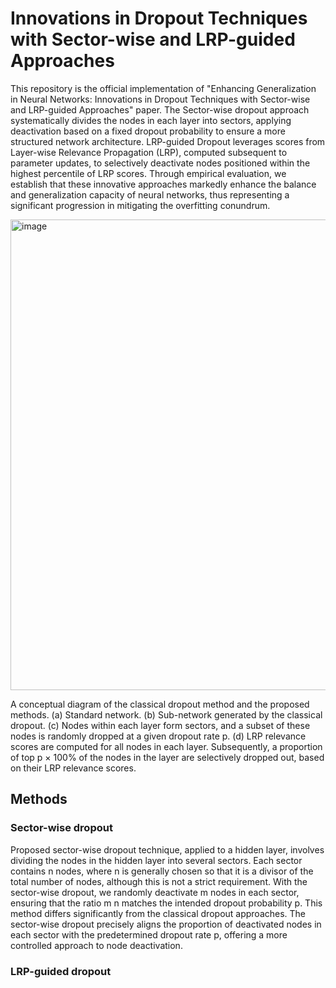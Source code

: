 # Innovations in Dropout Techniques with Sector-wise and LRP-guided Approaches
This repository is the official implementation of "Enhancing Generalization in Neural Networks: Innovations in Dropout Techniques with Sector-wise and LRP-guided Approaches" paper.
The Sector-wise dropout approach systematically divides the nodes in each layer into sectors, applying deactivation based on a fixed dropout probability to ensure a more structured network architecture. LRP-guided Dropout leverages scores from Layer-wise Relevance Propagation (LRP), computed subsequent to parameter updates, to selectively deactivate nodes positioned within the highest percentile of LRP scores. Through empirical evaluation, we establish that these innovative approaches markedly enhance the balance and generalization capacity of neural networks, thus representing a significant progression in mitigating the overfitting conundrum.

<img width="753" alt="image" src="https://github.com/csulb-datascience/Sector-wise-and-LRP-guided/assets/44173994/d499504f-4b98-49d8-9d2d-934f9c350cc9">

A conceptual diagram of the classical dropout method and the proposed methods. (a) Standard network. (b) Sub-network
generated by the classical dropout. (c) Nodes within each layer form sectors, and a subset of these nodes is randomly dropped at a given dropout rate p. (d) LRP relevance scores are computed for all nodes in each layer. Subsequently, a proportion of top p × 100% of the nodes in the layer are selectively dropped out, based on their LRP relevance scores.

## Methods
### Sector-wise dropout
Proposed sector-wise dropout technique, applied to a hidden layer, involves dividing the nodes in the hidden layer into several sectors. Each sector contains n nodes, where n is generally chosen so that it is a divisor of the total number of nodes, although this is not a strict requirement. With the sector-wise dropout, we randomly deactivate m nodes in each sector, ensuring that the ratio m n matches the intended dropout probability p. This method differs significantly from the classical dropout approaches. The sector-wise dropout precisely aligns the proportion of deactivated nodes in each sector with the predetermined dropout rate p, offering a more controlled approach to node deactivation.

### LRP-guided dropout
